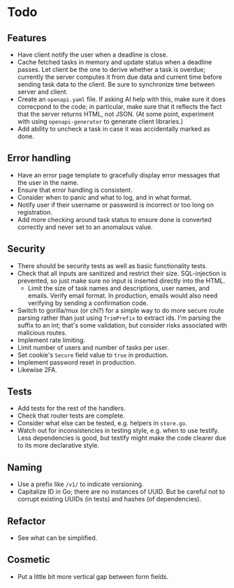 # Todo

## Features

- Have client notify the user when a deadline is close.
- Cache fetched tasks in memory and update status when a deadline passes. Let client be the one to derive whether a task is overdue; currently the server computes it from due data and current time before sending task data to the client. Be sure to synchronize time between server and client.
- Create an `openapi.yaml` file. If asking AI help with this, make sure it does correcpond to the code; in particular, make sure that it reflects the fact that the server returns HTML, not JSON. (At some point, experiment with using `openapi-generator` to generate client libraries.)
- Add ability to uncheck a task in case it was accidentally marked as done.

## Error handling

- Have an error page template to gracefully display error messages that the user in the name.
- Ensure that error handling is consistent.
- Consider when to panic and what to log, and in what format.
- Notify user if their username or password is incorrect or too long on registration.
- Add more checking around task status to ensure done is converted correctly and never set to an anomalous value.

## Security

- There should be security tests as well as basic functionality tests.
- Check that all inputs are sanitized and restrict their size. SQL-injection is prevented, so just make sure no input is inserted directly into the HTML.
  - Limit the size of task names and descriptions, user names, and emails. Verify email format. In production, emails would also need verifying by sending a confirmation code.
- Switch to gorilla/mux (or chi?) for a simple way to do more secure route parsing rather than just using `TrimPrefix` to extract ids. I'm parsing the suffix to an int; that's some validation, but consider risks associated with malicious routes.
- Implement rate limiting.
- Limit number of users and number of tasks per user.
- Set cookie's `Secure` field value to `true` in production.
- Implement password reset in production.
- Likewise 2FA.

## Tests

- Add tests for the rest of the handlers.
- Check that router tests are complete.
- Consider what else can be tested, e.g. helpers in `store.go`.
- Watch out for inconsistencies in testing style, e.g. when to use testify. Less dependencies is good, but testify might make the code clearer due to its more declarative style.

## Naming

- Use a prefix like `/v1/` to indicate versioning.
- Capitalize ID in Go; there are no instances of UUID. But be careful not to corrupt existing UUIDs (in tests) and hashes (of dependencies).

## Refactor

- See what can be simplified.

## Cosmetic

- Put a little bit more vertical gap between form fields.
